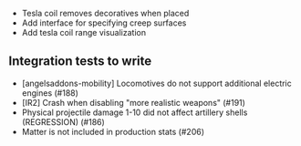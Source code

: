 - Tesla coil removes decoratives when placed
- Add interface for specifying creep surfaces
- Add tesla coil range visualization

## Integration tests to write
- [angelsaddons-mobility] Locomotives do not support additional electric engines (#188)
- [IR2] Crash when disabling "more realistic weapons" (#191)
- Physical projectile damage 1-10 did not affect artillery shells (REGRESSION) (#186)
- Matter is not included in production stats (#206)
